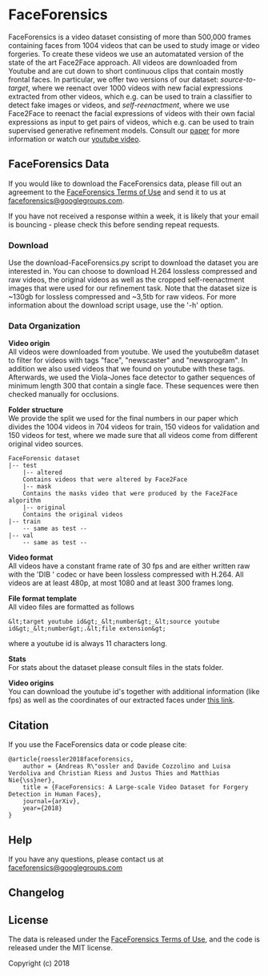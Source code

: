 # FaceForensics

FaceForensics is a video dataset consisting of more than 500,000 frames containing faces from 1004 videos that can be used to study image or video forgeries. To create these videos we use an automatated version of the state of the art Face2Face approach. All videos are downloaded from Youtube and are cut down to short continuous clips that contain mostly frontal faces. In particular, we offer two versions of our dataset: 
*source-to-target*, where we reenact over 1000 videos with new facial expressions extracted from other videos, which e.g. can be used to train a classifier to detect fake images or videos,
and *self-reenactment*, where we use Face2Face to reenact the facial expressions of videos with their own facial expressions as input to get pairs of videos, which e.g. can be used to train supervised generative refinement models.
Consult our [paper](https://arxiv.org/abs/1803.09179) for more information or watch our [youtube video](https://www.youtube.com/watch?v=Tle7YaPkO_k).

## FaceForensics Data

If you would like to download the FaceForensics data, please fill out an agreement to the [FaceForensics Terms of Use](http://kaldir.vc.in.tum.de/FaceForensics/webpage/FaceForensics_TOS.pdf) and send it to us at [faceforensics@googlegroups.com](mailto:faceforensics@googlegroups.com).

If you have not received a response within a week, it is likely that your email is bouncing - please check this before sending repeat requests.

### Download

Use the download-FaceForensics.py script to download the dataset you are interested in.
You can choose to download H.264 lossless compressed and raw videos, the original videos as well as the cropped
self-reenactment images that were used for our refinement task. Note that the dataset size
is ~130gb for lossless compressed and ~3,5tb for raw videos. For more information about the download script usage, use the '-h' option.

### Data Organization

**Video origin**  
All videos were downloaded from youtube. We used the youtube8m dataset to filter
for videos with tags "face", "newscaster" and "newsprogram". In addition we also
used videos that we found on youtube with these tags. Afterwards, we used the
Viola-Jones face detector to gather sequences of minimum length 300 that contain a single
face. These sequences were then checked manually for occlusions.

**Folder structure**  
We provide the split we used for the final numbers in our paper which divides the 1004 videos in
704 videos for train, 150 videos for validation and 150 videos for test, where we made sure that 
all videos come from different original video sources.
```shell
FaceForensic dataset
|-- test
    |-- altered
    Contains videos that were altered by Face2Face
    |-- mask
    Contains the masks video that were produced by the Face2Face algorithm
    |-- original
    Contains the original videos
|-- train
    -- same as test --
|-- val
    -- same as test -- 
```

**Video format**  
All videos have a constant frame rate of 30 fps and are either written raw with the 'DIB ' codec 
or have been lossless compressed with H.264. All videos are at least 480p, at most 1080 and at least
300 frames long.

**File format template**  
All video files are formatted as follows  
```
&lt;target youtube id&gt;_&lt;number&gt;_&lt;source youtube id&gt;_&lt;number&gt;.&lt;file extension&gt;
```

where a youtube id is always 11 characters long.

**Stats**  
For stats about the dataset please consult files in the stats folder.

**Video origins**  
You can download the youtube id's together with additional information (like fps) 
as well as the coordinates of our extracted faces under [this link](http://kaldir.vc.in.tum.de/FaceForensics/v1/faceforensics_original_video_information.tar.gz).


## Citation
If you use the FaceForensics data or code please cite:
```
@article{roessler2018faceforensics,
	author = {Andreas R\"ossler and Davide Cozzolino and Luisa Verdoliva and Christian Riess and Justus Thies and Matthias Nie{\ss}ner},
	title = {FaceForensics: A Large-scale Video Dataset for Forgery Detection in Human Faces},
	journal={arXiv},
	year={2018}
}
```

## Help
If you have any questions, please contact us at faceforensics@googlegroups.com


## Changelog

## License
The data is released under the [FaceForensics Terms of Use](http://kaldir.vc.in.tum.de/FaceForensics/webpage/FaceForensics_TOS.pdf), and the code is released under the MIT license.

Copyright (c) 2018